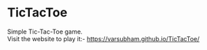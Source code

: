 # TicTacToe
Simple Tic-Tac-Toe game.<br> Visit the website to play it:-
https://varsubham.github.io/TicTacToe/
